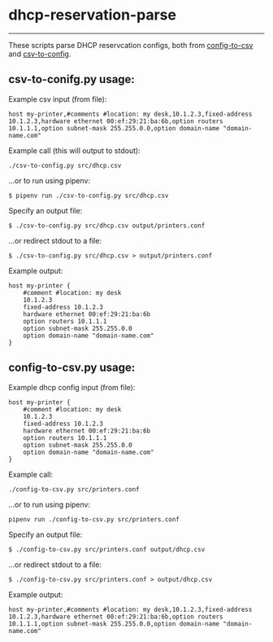 # dhcp-reservation-parse
---
These scripts parse DHCP reservcation configs, both from [config-to-csv](https://github.com/mclaughlin/dhcp-reservation-parse/blob/master/csv-to-config.py>) and [csv-to-config](https://github.com/mclaughlin/dhcp-reservation-parse/blob/master/config-to-csv.py).


csv-to-conifg.py usage:
------------

Example csv input (from file):

    host my-printer,#comments #location: my desk,10.1.2.3,fixed-address 10.1.2.3,hardware ethernet 00:ef:29:21:ba:6b,option routers 10.1.1.1,option subnet-mask 255.255.0.0,option domain-name "domain-name.com"

Example call (this will output to stdout):

    ./csv-to-config.py src/dhcp.csv

...or to run using pipenv:

    $ pipenv run ./csv-to-config.py src/dhcp.csv

Specify an output file:

    $ ./csv-to-config.py src/dhcp.csv output/printers.conf

...or redirect stdout to a file:

    $ ./csv-to-config.py src/dhcp.csv > output/printers.conf
    
Example output:

    host my-printer {
        #comment #location: my desk
        10.1.2.3
        fixed-address 10.1.2.3
        hardware ethernet 00:ef:29:21:ba:6b
        option routers 10.1.1.1
        option subnet-mask 255.255.0.0
        option domain-name "domain-name.com"
    }

config-to-csv.py usage:
------------

Example dhcp config input (from file):

    host my-printer {
        #comment #location: my desk
        10.1.2.3
        fixed-address 10.1.2.3
        hardware ethernet 00:ef:29:21:ba:6b
        option routers 10.1.1.1
        option subnet-mask 255.255.0.0
        option domain-name "domain-name.com"
    }

Example call:

    ./config-to-csv.py src/printers.conf

...or to run using pipenv:

    pipenv run ./config-to-csv.py src/printers.conf

Specify an output file:

    $ ./config-to-csv.py src/printers.conf output/dhcp.csv

...or redirect stdout to a file:

    $ ./config-to-csv.py src/printers.conf > output/dhcp.csv

Example output:

    host my-printer,#comments #location: my desk,10.1.2.3,fixed-address 10.1.2.3,hardware ethernet 00:ef:29:21:ba:6b,option routers 10.1.1.1,option subnet-mask 255.255.0.0,option domain-name "domain-name.com"
